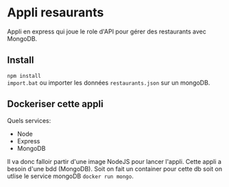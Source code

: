 # Appli resaurants

Appli en express qui joue le role d'API pour gérer des restaurants avec MongoDB.

## Install

`npm install`  
`import.bat` ou importer les données `restaurants.json` sur un mongoDB.

## Dockeriser cette appli

Quels services:

- Node
- Express
- MongoDB

Il va donc falloir partir d'une image NodeJS pour lancer l'appli. Cette appli a besoin d'une bdd (MongoDB). Soit on fait un container pour cette db soit on utlise le service mongoDB `docker run mongo`.
